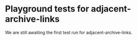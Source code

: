 # Playground tests for adjacent-archive-links
We are still awaiting the first test run for adjacent-archive-links.
